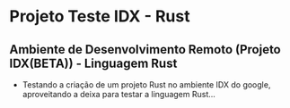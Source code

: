 # Projeto Teste IDX - Rust

## Ambiente de Desenvolvimento Remoto (Projeto IDX(BETA)) - Linguagem Rust

- Testando a criação de um projeto Rust no ambiente IDX do google, aproveitando a deixa para testar a linguagem Rust...